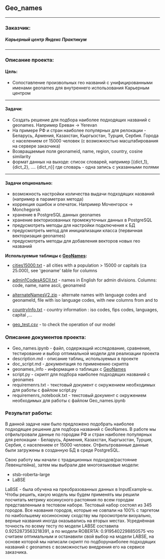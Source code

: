 ## Geo_names
-----------------

### Заказчик:

##### Карьерный центр Яндекс Практикум

----------------------
### Описание проекта:
#### Цель:
- Сопоставление произвольных гео названий с унифицированными именами geonames для внутреннего использования Карьерным центром

---------------------------

#### Задачи:

- Создать решение для подбора наиболее подходящих названий с geonames. Например Ереван -> Yerevan
- На примере РФ и стран наиболее популярных для релокации - Беларусь, Армения, Казахстан, Кыргызстан, Турция, Сербия. Города с населением от 15000 человек (с возможностью масштабирования на сервере заказчика)
- Возвращаемые поля geonameid, name, region, country, cosine similarity
- формат данных на выходе: список словарей, например [{dict_1}, {dict_2}, …. {dict_n}] где словарь - одна запись с указанными полями

-------------------------------

#### Задачи опционально:


- возможность настройки количества выдачи подходящих названий (например в параметрах метода)
- коррекция ошибок и опечаток. Например Моченгорск -> Monchegorsk
- хранение в PostgreSQL данных geonames
- хранение векторизованных промежуточных данных в PostgreSQL
- предусмотреть методы для настройки подключения к БД
- предусмотреть метод для инициализации класса (первичная векторизация geonames)
- предусмотреть методы для добавления векторов новых гео названий

**Используемые таблицы с [GeoNames](http://download.geonames.org/export/dump/):**

- [cities15000.txt](http://download.geonames.org/export/dump/cities15000.txt) - all cities with a population > 15000 or capitals (ca 25.000), see 'geoname' table for columns

- [admin1CodesASCII.txt](http://download.geonames.org/export/dump/admin1CodesASCII.txt) -  names in English for admin divisions. Columns: code, name, name ascii, geonameid

- [alternateNamesV2.zip](http://download.geonames.org/export/dump/alternateNamesV2.zip) -  alternate names with language codes and geonameId, file with iso language codes, with new columns from and to 

- [countryInfo.txt](http://download.geonames.org/export/dump/countryInfo.txt) - country information : iso codes, fips codes, languages, capital ,...
                                
- [geo_test.csv](http://download.geonames.org/export/dump/опаньки_нежданчик)  - to check the operation of our model

### Описание документов проекта: 

 - Geo_names.ipynb - файл, содержащий исследование, сравнение, тестирование и выбор оптимальной модели для реализации проекта
 - description.md - описание таблиц, используемых в проекте
 - doc_script.md - документация по применению скрипта
 - geonames_info - информация о таблицах с [GeoNames](http://download.geonames.org/export/dump/)
 - script.py - скрипт для подбора наиболее подходящих названий с geonames
 - requiremenrs.txt - текстовый документ с окружением необходимых для работы с файлом script.py
 - requiremenrs_notebook.txt - текстовый документ с окружением необходимых для работы с файлом Geo_names.ipynb

### Результат работы: 

В данной задаче нам было предложено подобрать наиболее подходящее решение для подбора названий с GeoNames. В работе мы отфильтровали данные по городам РФ и стран наиболее популярных для релокации - Беларусь, Армения, Казахстан, Кыргызстан, Турция, Сербия, с населением от 15000 человек. Отфильтрованные данные были загружены в созданную БД в среде PostgreSQL.

Свою работу мы начали с традиционных подходов(растояние Левенштейна), затем мы выбрали две многоязыковые модели:
- stsb-roberta-large
- LaBSE

LaBSE - была обучена на преобразованных данных в InputExample-ы. Чтобы решить, какую модель мы будем применять мы решили посчитать метрику косинусного растояния по всем городам представленным в тестовом наборе.
Тестовый набор состоял из 345 городов. Все названия городов, которые не совпали на 100% с таргетом по наибольшему косиносному сходству мы просмотрели визуально, верные названия иногда оказывались на вторых местах. Усреднённая точность по всему тесту по модели LABSE составила 0.9252873563218391, а по модели ROBERTA: 0.9195402298850575 что считаем оптимальным и останавили свой выбор на модели LABSE, на основе которой мы написали скрипт по подборунаиболее подходящих названий с geonames  с возможностью внедрения его на сервисе заказчика.
